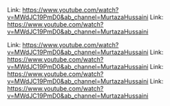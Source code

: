 Link: https://www.youtube.com/watch?v=MWdJC19PmD0&ab_channel=MurtazaHussaini
Link: https://www.youtube.com/watch?v=MWdJC19PmD0&ab_channel=MurtazaHussaini

Link: https://www.youtube.com/watch?v=MWdJC19PmD0&ab_channel=MurtazaHussaini
Link: https://www.youtube.com/watch?v=MWdJC19PmD0&ab_channel=MurtazaHussaini
Link: https://www.youtube.com/watch?v=MWdJC19PmD0&ab_channel=MurtazaHussaini
Link: https://www.youtube.com/watch?v=MWdJC19PmD0&ab_channel=MurtazaHussaini
